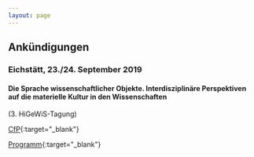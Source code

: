 ```yaml
---
layout: page
---
```


## Ankündigungen

### Eichstätt, 23./24. September 2019

#### Die Sprache wissenschaftlicher Objekte. Interdisziplinäre Perspektiven auf die materielle Kultur in den Wissenschaften
(3. HiGeWiS-Tagung)

[CfP]( {{site.url}}/downloads/CfP_Eichstaett.pdf ){:target="_blank"} 

[Programm]( https://www.ku.de/slf/germanistik/deutschsprawi/tagungen-und-workshops/die-sprache-wissenschaftlicher-objekte/programm/ ){:target="_blank"}

